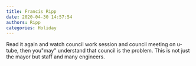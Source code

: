 ```yaml
---
title: Francis Ripp
date: 2020-04-30 14:57:54
authors: Ripp
categories: Holiday
---
```


 Read it again and watch council work session and council meeting on u-tube, then you"may" understand that council is the problem. This is not just the mayor but staff and many engineers.